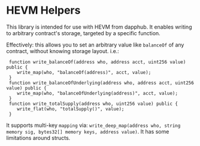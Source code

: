 # HEVM Helpers

This library is intended for use with HEVM from dapphub. It enables writing to arbitrary contract's storage, targeted by a specific function.

Effectively: this allows you to set an arbitrary value like `balanceOf` of any contract, without knowing storage layout. i.e.:
```
 function write_balanceOf(address who, address acct, uint256 value) public {
    write_map(who, "balanceOf(address)", acct, value);
 }
 function write_balanceOfUnderlying(address who, address acct, uint256 value) public {
    write_map(who, "balanceOfUnderlying(address)", acct, value);
 }
 function write_totalSupply(address who, uint256 value) public {
    write_flat(who, "totalSupply()", value);
 }
```

It supports multi-key `mapping` via: ```write_deep_map(address who, string memory sig, bytes32[] memory keys, address value)```. It has some limitations around structs.

